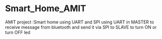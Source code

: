 # Smart_Home_AMIT
AMIT project :Smart home using UART and SPI
using UART in MASTER to receive message from bluetooth and send it via SPI to SLAVE to turn ON or turn OFF led
